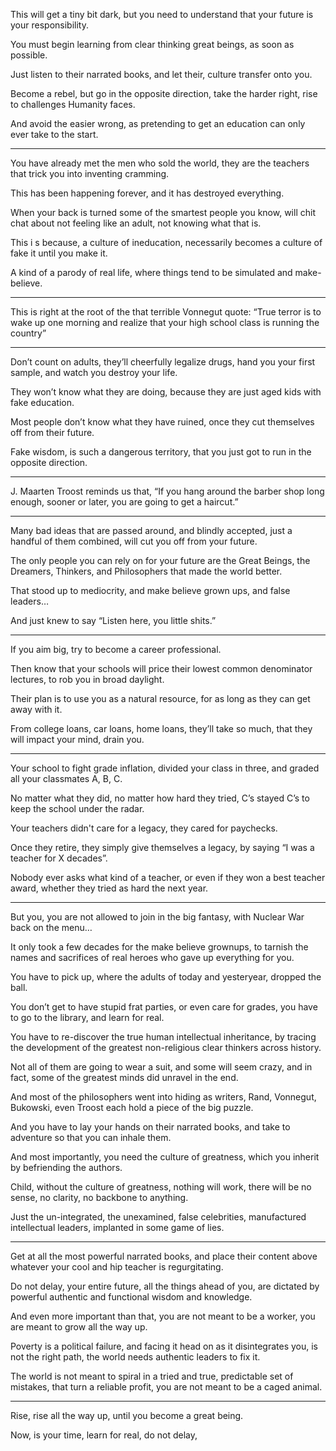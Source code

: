 This will get a tiny bit dark,
but you need to understand that your future is your responsibility.

You must begin learning from clear thinking great beings,
as soon as possible.

Just listen to their narrated books,
and let their, culture transfer onto you.

Become a rebel, but go in the opposite direction,
take the harder right, rise to challenges Humanity faces.

And avoid the easier wrong,
as pretending to get an education can only ever take to the start.

---

You have already met the men who sold the world,
they are the teachers that trick you into inventing cramming.

This has been happening forever,
and it has destroyed everything.

When your back is turned some of the smartest people you know,
will chit chat about not feeling like an adult, not knowing what that is.

This i s because, a culture of ineducation,
necessarily becomes a culture of fake it until you make it.

A kind of a parody of real life,
where things tend to be simulated and make-believe.

---


This is right at the root of the that terrible Vonnegut quote:
“True terror is to wake up one morning and realize that your high school class is running the country”

---

Don’t count on adults, they’ll cheerfully legalize drugs,
hand you your first sample, and watch you destroy your life.

They won’t know what they are doing,
because they are just aged kids with fake education.

Most people don’t know what they have ruined,
once they cut themselves off from their future.

Fake wisdom, is such a dangerous territory,
that you just got to run in the opposite direction.

---

J. Maarten Troost reminds us that,
“If you hang around the barber shop long enough, sooner or later, you are going to get a haircut.”

---

Many bad ideas that are passed around, and blindly accepted,
just a handful of them combined, will cut you off from your future.

The only people you can rely on for your future are the Great Beings,
the Dreamers, Thinkers, and Philosophers that made the world better.

That stood up to mediocrity, and make believe grown ups,
and false leaders…

And just knew to say
“Listen here, you little shits.”

---

If you aim big,
try to become a career professional.

Then know that your schools will price their lowest common denominator lectures,
to rob you in broad daylight.

Their plan is to use you as a natural resource,
for as long as they can get away with it.

From college loans, car loans, home loans,
they’ll take so much, that they will impact your mind, drain you.

---

Your school to fight grade inflation,
divided your class in three, and graded all your classmates A, B, C.

No matter what they did, no matter how hard they tried,
C’s stayed C’s to keep the school under the radar.

Your teachers didn't care for a legacy,
they cared for paychecks.

Once they retire, they simply give themselves a legacy,
by saying “I was a teacher for X decades”.

Nobody ever asks what kind of a teacher,
or even if they won a best teacher award, whether they tried as hard the next year.

---

But you, you are not allowed to join in the big fantasy,
with Nuclear War back on the menu…

It only took a few decades for the make believe grownups,
to tarnish the names and sacrifices of real heroes who gave up everything for you.

You have to pick up, where the adults of today and yesteryear,
dropped the ball.

You don’t get to have stupid frat parties, or even care for grades,
you have to go to the library, and learn for real.

You have to re-discover the true human intellectual inheritance,
by tracing the development of the greatest non-religious clear thinkers across history.

Not all of them are going to wear a suit, and some will seem crazy,
and in fact, some of the greatest minds did unravel in the end.

And most of the philosophers went into hiding as writers,
Rand, Vonnegut, Bukowski, even Troost each hold a piece of the big puzzle.

And you have to lay your hands on their narrated books,
and take to adventure so that you can inhale them.

And most importantly, you need the culture of greatness,
which you inherit by befriending the authors.

Child, without the culture of greatness, nothing will work,
there will be no sense, no clarity, no backbone to anything.

Just the un-integrated, the unexamined, false celebrities,
manufactured intellectual leaders, implanted in some game of lies.

---

Get at all the most powerful narrated books,
and place their content above whatever your cool and hip teacher is regurgitating.

Do not delay, your entire future, all the things ahead of you,
are dictated by powerful authentic and functional wisdom and knowledge.

And even more important than that, you are not meant to be a worker,
you are meant to grow all the way up.

Poverty is a political failure, and facing it head on as it disintegrates you,
is not the right path, the world needs authentic leaders to fix it.

The world is not meant to spiral in a tried and true, predictable set of mistakes,
that turn a reliable profit, you are not meant to be a caged animal.

---

Rise, rise all the way up,
until you become a great being.

Now, is your time,
learn for real, do not delay,
